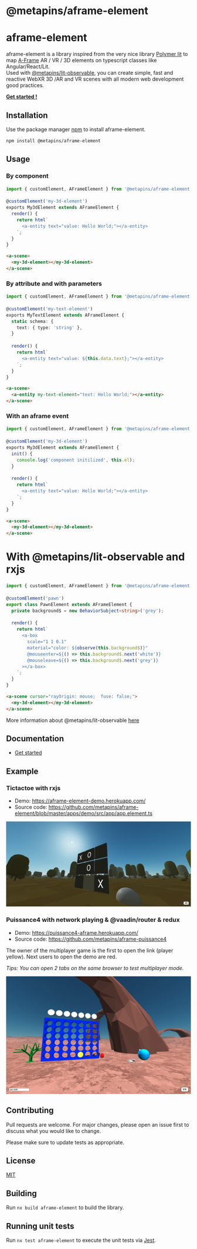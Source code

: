 # @metapins/aframe-element
# aframe-element

aframe-element is a library inspired from the very nice library [Polymer lit](https://lit.dev/) to map [A-Frame](https://aframe.io/) AR / VR / 3D elements on typescript classes like Angular/React/Lit.  
Used with [@metapins/lit-observable](https://github.com/metapins/lit-observable), you can create simple, fast and reactive WebXR 3D /AR and VR scenes with all modern web development good practices.

**[Get started !](../../docs/get-started.md)**

## Installation

Use the package manager [npm](https://www.npmjs.com/package/@metapins/aframe-element) to install aframe-element.

```bash
npm install @metapins/aframe-element
```

## Usage

### By component

```typescript
import { customElement, AFrameElement } from '@metapins/aframe-element';

@customElement('my-3d-element')
exports My3dElement extends AFrameElement {
  render() {
    return html`
      <a-entity text="value: Hello World;"></a-entity>
    `;
  }
}
```

```html
<a-scene>
  <my-3d-element></my-3d-element>
</a-scene>
```

### By attribute and with parameters

```typescript
import { customElement, AFrameElement } from '@metapins/aframe-element';

@customElement('my-text-element')
exports MyTextElement extends AFrameElement {
  static schema: {
    text: { type: 'string' },
  }

  render() {
    return html`
      <a-entity text="value: ${this.data.text};"></a-entity>
    `;
  }
}
```

```html
<a-scene>
  <a-entity my-text-element="text: Hello World;"></a-entity>
</a-scene>
```

### With an aframe event

```typescript
import { customElement, AFrameElement } from '@metapins/aframe-element';

@customElement('my-3d-element')
exports My3dElement extends AFrameElement {
  init() {
    console.log('component initilized', this.el);
  }

  render() {
    return html`
      <a-entity text="value: Hello World;"></a-entity>
    `;
  }
}
```

```html
<a-scene>
  <my-3d-element></my-3d-element>
</a-scene>
```

# With @metapins/lit-observable and rxjs

```typescript
import { customElement, AFrameElement } from '@metapins/aframe-element';

@customElement('pawn')
export class PawnElement extends AFrameElement {
  private background$ = new BehaviorSubject<string>('grey');

  render() {
    return html`
      <a-box
        scale="1 1 0.1"
        material="color: ${observe(this.background$)}"
        @mouseenter=${() => this.background$.next('white')}
        @mouseleave=${() => this.background$.next('grey')}
      ></a-box>
    `;
  }
}
```

```html
<a-scene cursor="rayOrigin: mouse;  fuse: false;">
  <my-3d-element></my-3d-element>
</a-scene>
```

More information about @metapins/lit-observable [here](https://github.com/metapins/lit-observable)

## Documentation

- [Get started](../../docs/get-started.md)

## Example

### Tictactoe with rxjs

- Demo: https://aframe-element-demo.herokuapp.com/
- Source code: https://github.com/metapins/aframe-element/blob/master/apps/demo/src/app/app.element.ts

![aframe-element example tictactoe](../../docs/assets/example-tictactoe.png)

### Puissance4 with network playing & @vaadin/router & redux

- Demo: https://puissance4-aframe.herokuapp.com/
- Source code: https://github.com/metapins/aframe-puissance4

The owner of the multiplayer game is the first to open the link (player yellow). Next users to open the demo are red.

_Tips: You can open 2 tabs on the same browser to test multiplayer mode._

![aframe-element example puissance4](../../docs/assets/example-puissance4.png)

## Contributing

Pull requests are welcome. For major changes, please open an issue first to discuss what you would like to change.

Please make sure to update tests as appropriate.

## License

[MIT](https://choosealicense.com/licenses/mit/)

## Building

Run `nx build aframe-element` to build the library.

## Running unit tests

Run `nx test aframe-element` to execute the unit tests via [Jest](https://jestjs.io).

